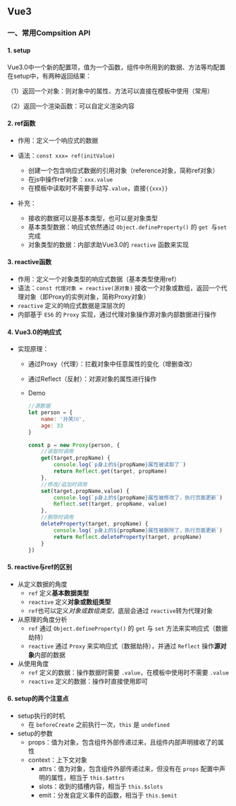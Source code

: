 ## Vue3

### 一、常用Compsition API

#### 1. setup

Vue3.0中一个新的配置项，值为一个函数，组件中所用到的数据、方法等均配置在setup中，有两种返回结果：

（1）返回一个对象：则对象中的属性、方法可以直接在模板中使用（常用）

（2）返回一个渲染函数：可以自定义渲染内容



#### 2. ref函数

+ 作用：定义一个响应式的数据

+ 语法：`const xxx= ref(initValue)`
  + 创建一个包含响应式数据的引用对象（reference对象，简称ref对象）
  + 在js中操作ref对象：`xxx.value`
  + 在模板中读取时不需要手动写`.value`，直接`{{xxx}}`

+ 补充：
  + 接收的数据可以是基本类型，也可以是对象类型
  + 基本类型数据：响应式依然通过 `Object.defineProperty()` 的 `get `与`set` 完成
  + 对象类型的数据：内部求助Vue3.0的 `reactive` 函数来实现



#### 3. reactive函数

+ 作用：定义一个对象类型的响应式数据（基本类型使用ref）
+ 语法：`const 代理对象 = reactive(源对象)` 接收一个对象或数组，返回一个代理对象（即Proxy的实例对象，简称Proxy对象）
+ `reactive` 定义的响应式数据是深层次的
+ 内部基于 `ES6` 的 `Proxy` 实现，通过代理对象操作源对象内部数据进行操作



#### 4. Vue3.0的响应式

+ 实现原理：

  + 通过Proxy（代理）：拦截对象中任意属性的变化（增删查改）

  + 通过Reflect（反射）：对源对象的属性进行操作

  + Demo

    ```javascript
    //源数据
    let person = {
        name: '孙笑川',
        age: 33
    }
    
    const p = new Proxy(person, {
        //读取时调用
        get(target,propName) {
            console.log(`p身上的${propName}属性被读取了`)
            return Reflect.get(target, propName)
        },
        //修改/追加时调用
        set(target,propName,value) {
            console.log(`p身上的${propName}属性被修改了，执行页面更新`)
            Reflect.set(target, propName, value)
        },
        //删除时调用
        deleteProperty(target, propName) {
            console.log(`p身上的${propName}属性被删除了，执行页面更新`)
            return Reflect.deleteProperty(target, propName)
        }
    })
    ```



#### 5. reactive与ref的区别

+ 从定义数据的角度
  + `ref` 定义**基本数据类型**
  + `reactive` 定义**对象或数组类型**
  + `ref`也可以定义*对象或数组类型*，底层会通过 `reactive`转为代理对象
+ 从原理的角度分析
  + `ref` 通过 `Object.defineProperty()` 的 `get` 与 `set` 方法来实响应式（数据劫持）
  + `reactive` 通过 `Proxy` 来实响应式（数据劫持），并通过 `Reflect` 操作**源对象**内部的数据
+ 从使用角度
  + `ref` 定义的数据：操作数据时需要 `.value`，在模板中使用时不需要 `.value`
  + `reactive` 定义的数据：操作时直接使用即可



#### 6. setup的两个注意点

+ setup执行的时机
  + 在 `beforeCreate` 之前执行一次，`this` 是 `undefined`
+ setup的参数
  + props：值为对象，包含组件外部传递过来，且组件内部声明接收了的属性
  + context：上下文对象
    + attrs：值为对象，包含组件外部传递过来，但没有在 `props` 配置中声明的属性，相当于 `this.$attrs`
    + slots：收到的插槽内容，相当于 `this.$slots`
    + emit：分发自定义事件的函数，相当于 `this.$emit`